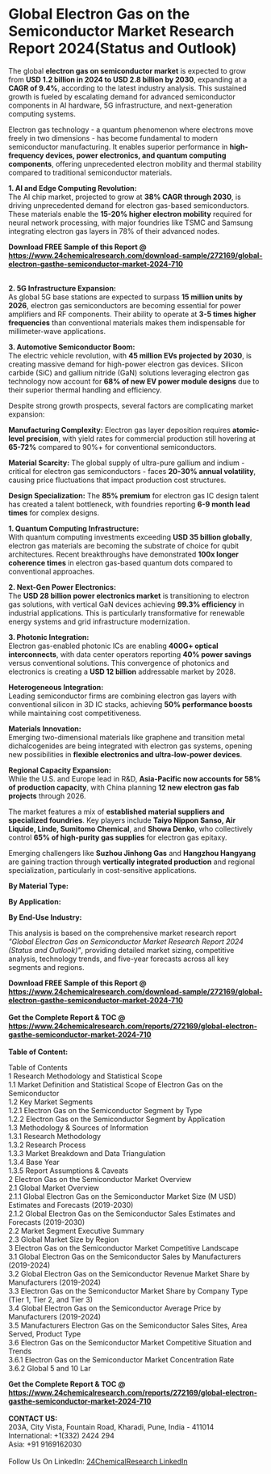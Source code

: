 <h1>Global Electron Gas on the Semiconductor Market Research Report 2024(Status and Outlook)</h1><p>The global <strong>electron gas on semiconductor market</strong> is expected to grow from <strong>USD 1.2 billion in 2024 to USD 2.8 billion by 2030</strong>, expanding at a <strong>CAGR of 9.4%</strong>, according to the latest industry analysis. This sustained growth is fueled by escalating demand for advanced semiconductor components in AI hardware, 5G infrastructure, and next-generation computing systems.</p><p>Electron gas technology - a quantum phenomenon where electrons move freely in two dimensions - has become fundamental to modern semiconductor manufacturing. It enables superior performance in <strong>high-frequency devices, power electronics, and quantum computing components</strong>, offering unprecedented electron mobility and thermal stability compared to traditional semiconductor materials.</p><p><strong>1. AI and Edge Computing Revolution:</strong><br>
The AI chip market, projected to grow at <strong>38% CAGR through 2030</strong>, is driving unprecedented demand for electron gas-based semiconductors. These materials enable the <strong>15-20% higher electron mobility</strong> required for neural network processing, with major foundries like TSMC and Samsung integrating electron gas layers in 78% of their advanced nodes.</p><div><b>Download FREE Sample of this Report @ 
            <a href="https://www.24chemicalresearch.com/download-sample/272169/global-electron-gasthe-semiconductor-market-2024-710">
            https://www.24chemicalresearch.com/download-sample/272169/global-electron-gasthe-semiconductor-market-2024-710</a></b></div><br><p><strong>2. 5G Infrastructure Expansion:</strong><br>
As global 5G base stations are expected to surpass <strong>15 million units by 2026</strong>, electron gas semiconductors are becoming essential for power amplifiers and RF components. Their ability to operate at <strong>3-5 times higher frequencies</strong> than conventional materials makes them indispensable for millimeter-wave applications.</p><p><strong>3. Automotive Semiconductor Boom:</strong><br>
The electric vehicle revolution, with <strong>45 million EVs projected by 2030</strong>, is creating massive demand for high-power electron gas devices. Silicon carbide (SiC) and gallium nitride (GaN) solutions leveraging electron gas technology now account for <strong>68% of new EV power module designs</strong> due to their superior thermal handling and efficiency.</p><p>Despite strong growth prospects, several factors are complicating market expansion:</p><p><strong>Manufacturing Complexity:</strong> Electron gas layer deposition requires <strong>atomic-level precision</strong>, with yield rates for commercial production still hovering at <strong>65-72%</strong> compared to 90%+ for conventional semiconductors.</p><p><strong>Material Scarcity:</strong> The global supply of ultra-pure gallium and indium - critical for electron gas semiconductors - faces <strong>20-30% annual volatility</strong>, causing price fluctuations that impact production cost structures.</p><p><strong>Design Specialization:</strong> The <strong>85% premium</strong> for electron gas IC design talent has created a talent bottleneck, with foundries reporting <strong>6-9 month lead times</strong> for complex designs.</p><p><strong>1. Quantum Computing Infrastructure:</strong><br>
With quantum computing investments exceeding <strong>USD 35 billion globally</strong>, electron gas materials are becoming the substrate of choice for qubit architectures. Recent breakthroughs have demonstrated <strong>100x longer coherence times</strong> in electron gas-based quantum dots compared to conventional approaches.</p><p><strong>2. Next-Gen Power Electronics:</strong><br>
The <strong>USD 28 billion power electronics market</strong> is transitioning to electron gas solutions, with vertical GaN devices achieving <strong>99.3% efficiency</strong> in industrial applications. This is particularly transformative for renewable energy systems and grid infrastructure modernization.</p><p><strong>3. Photonic Integration:</strong><br>
Electron gas-enabled photonic ICs are enabling <strong>400G+ optical interconnects</strong>, with data center operators reporting <strong>40% power savings</strong> versus conventional solutions. This convergence of photonics and electronics is creating a <strong>USD 12 billion</strong> addressable market by 2028.</p><p><strong>Heterogeneous Integration:</strong><br>
	Leading semiconductor firms are combining electron gas layers with conventional silicon in 3D IC stacks, achieving <strong>50% performance boosts</strong> while maintaining cost competitiveness.</p><p><strong>Materials Innovation:</strong><br>
	Emerging two-dimensional materials like graphene and transition metal dichalcogenides are being integrated with electron gas systems, opening new possibilities in <strong>flexible electronics and ultra-low-power devices</strong>.</p><p><strong>Regional Capacity Expansion:</strong><br>
	While the U.S. and Europe lead in R&amp;D, <strong>Asia-Pacific now accounts for 58% of production capacity</strong>, with China planning <strong>12 new electron gas fab projects</strong> through 2026.</p><p>The market features a mix of <strong>established material suppliers and specialized foundries</strong>. Key players include <strong>Taiyo Nippon Sanso, Air Liquide, Linde, Sumitomo Chemical</strong>, and <strong>Showa Denko</strong>, who collectively control <strong>65% of high-purity gas supplies</strong> for electron gas epitaxy.</p><p>Emerging challengers like <strong>Suzhou Jinhong Gas</strong> and <strong>Hangzhou Hangyang</strong> are gaining traction through <strong>vertically integrated production</strong> and regional specialization, particularly in cost-sensitive applications.</p><p><strong>By Material Type:</strong></p><p><strong>By Application:</strong></p><p><strong>By End-Use Industry:</strong></p><p>This analysis is based on the comprehensive market research report <em>"Global Electron Gas on Semiconductor Market Research Report 2024 (Status and Outlook)"</em>, providing detailed market sizing, competitive analysis, technology trends, and five-year forecasts across all key segments and regions.</p><div><b>Download FREE Sample of this Report @ 
            <a href="https://www.24chemicalresearch.com/download-sample/272169/global-electron-gasthe-semiconductor-market-2024-710">
            https://www.24chemicalresearch.com/download-sample/272169/global-electron-gasthe-semiconductor-market-2024-710</a></b></div><br><div><b>Get the Complete Report & TOC @ 
            <a href="https://www.24chemicalresearch.com/reports/272169/global-electron-gasthe-semiconductor-market-2024-710">
            https://www.24chemicalresearch.com/reports/272169/global-electron-gasthe-semiconductor-market-2024-710</a></b></div><br>
            <b>Table of Content:</b><p>Table of Contents<br />
1 Research Methodology and Statistical Scope<br />
1.1 Market Definition and Statistical Scope of Electron Gas on the Semiconductor<br />
1.2 Key Market Segments<br />
1.2.1 Electron Gas on the Semiconductor Segment by Type<br />
1.2.2 Electron Gas on the Semiconductor Segment by Application<br />
1.3 Methodology & Sources of Information<br />
1.3.1 Research Methodology<br />
1.3.2 Research Process<br />
1.3.3 Market Breakdown and Data Triangulation<br />
1.3.4 Base Year<br />
1.3.5 Report Assumptions & Caveats<br />
2 Electron Gas on the Semiconductor Market Overview<br />
2.1 Global Market Overview<br />
2.1.1 Global Electron Gas on the Semiconductor Market Size (M USD) Estimates and Forecasts (2019-2030)<br />
2.1.2 Global Electron Gas on the Semiconductor Sales Estimates and Forecasts (2019-2030)<br />
2.2 Market Segment Executive Summary<br />
2.3 Global Market Size by Region<br />
3 Electron Gas on the Semiconductor Market Competitive Landscape<br />
3.1 Global Electron Gas on the Semiconductor Sales by Manufacturers (2019-2024)<br />
3.2 Global Electron Gas on the Semiconductor Revenue Market Share by Manufacturers (2019-2024)<br />
3.3 Electron Gas on the Semiconductor Market Share by Company Type (Tier 1, Tier 2, and Tier 3)<br />
3.4 Global Electron Gas on the Semiconductor Average Price by Manufacturers (2019-2024)<br />
3.5 Manufacturers Electron Gas on the Semiconductor Sales Sites, Area Served, Product Type<br />
3.6 Electron Gas on the Semiconductor Market Competitive Situation and Trends<br />
3.6.1 Electron Gas on the Semiconductor Market Concentration Rate<br />
3.6.2 Global 5 and 10 Lar</p><div><b>Get the Complete Report & TOC @ 
            <a href="https://www.24chemicalresearch.com/reports/272169/global-electron-gasthe-semiconductor-market-2024-710">
            https://www.24chemicalresearch.com/reports/272169/global-electron-gasthe-semiconductor-market-2024-710</a></b></div><br><b>CONTACT US:</b><br>
            203A, City Vista, Fountain Road, Kharadi, Pune, India - 411014<br>
            International: +1(332) 2424 294<br>
            Asia: +91 9169162030 <br><br>
            Follow Us On LinkedIn: <a href="https://www.linkedin.com/company/24chemicalresearch/">24ChemicalResearch LinkedIn</a>